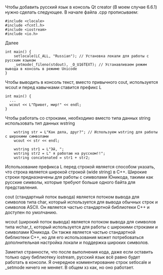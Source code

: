 Чтобы добавить русский язык в консоль Qt creator (В моем случае 6.6.1) нужно сделать следующее.
В начале файла .cpp прописываем: 

```
#include <clocale>
#include <fcntl.h>
#include <iostream>
#include <io.h>

```

Далее
```
int main() {
    setlocale(LC_ALL, "Russian"); // Установка локали для работы с русским языком
    _setmode(_fileno(stdout), _O_U16TEXT); // Устанавливаем режим вывода в консоль в режиме Unicode
}
```

Чтобы выводить в консоль текст, вместо привычного cout, используется wcout и перед кавычками ставится префикс L

```
int main() {
  ...
  wcout << L"Привет, мир!" << endl;
}
```

Чтобы работать со строками, необходимо вместо типа данных string использовать тип данных wstring
```
    wstring str = L"Как дела, друг?"; // Используем wstring для работы с широкими символами
    wcout << str << endl;

    wstring str1 = L"Эй, ";
    wstring str2 = L" я работаю на русском!!";
    wstring concatenated = str1 + str2;

```

Использование префикса L перед строкой является способом указать, что строка является широкой строкой (wide string) в C++. 
Широкие строки предназначены для работы с символами Юникода, такими как русские символы, которые требуют больше одного байта для представления.

cout (стандартный поток вывода) является потоком вывода для символов типа char, который используется для вывода обычных строк и символов ASCII.
Он является частью стандартной библиотеки C++ и доступен по умолчанию.

wcout (широкий поток вывода) является потоком вывода для символов типа wchar_t, который используется для работы с широкими строками и символами Юникода. 
Он также является частью стандартной библиотеки C++, но для его использования может потребоваться дополнительная настройка локали и поддержка широких символов.


Заметил странности, что после выполнения кода, даже если оставить только одну библиотеку iostream, русский язык всё равно будет работать в консоли. Я очередное
комментирование строк setlocale и _setmode ничего не меняет. В общем хз как, но оно работает.
